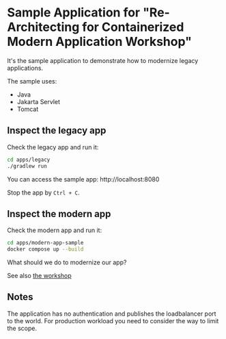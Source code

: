 # Sample Application for "Re-Architecting for Containerized Modern Application Workshop"

It's the sample application to demonstrate how to modernize legacy applications.

The sample uses:

* Java
* Jakarta Servlet
* Tomcat

## Inspect the legacy app

Check the legacy app and run it:

```bash
cd apps/legacy
./gradlew run
```

You can access the sample app:
http://localhost:8080

Stop the app by `Ctrl + C`.

## Inspect the modern app

Check the modern app and run it:

```bash
cd apps/modern-app-sample
docker compose up --build
```

What should we do to modernize our app?

See also [the workshop](https://catalog.us-east-1.prod.workshops.aws/workshops/a49e50ba-7473-4348-ba5d-6166385ad91d)

## Notes

The application has no authentication and publishes the loadbalancer port to the world. For production workload you need to consider the way to limit the scope.
